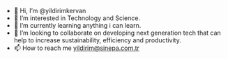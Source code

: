 - 👋 Hi, I’m @yildirimkervan
- 👀 I’m interested in Technology and Science.
- 🌱 I’m currently learning anything i can learn. 
- 💞️ I’m looking to collaborate on developing next generation tech that can help to increase sustainability, efficiency and productivity.
- 📫 How to reach me yildirim@sinepa.com.tr

<!---
yildirimkervan/yildirimkervan is a ✨ special ✨ repository because its `README.md` (this file) appears on your GitHub profile.
You can click the Preview link to take a look at your changes.
--->
